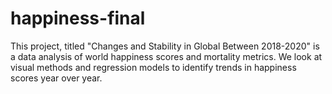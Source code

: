 # happiness-final
This project, titled "Changes and Stability in Global Between 2018-2020" is a data analysis of world happiness scores and mortality metrics. We look at visual methods and regression models to identify trends in happiness scores year over year.